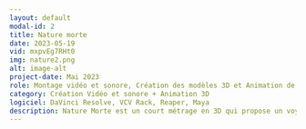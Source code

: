 ```yaml
---
layout: default
modal-id: 2
title: Nature morte
date: 2023-05-19
vid: mxpvEg7RHt0
img: nature2.png
alt: image-alt
project-date: Mai 2023
role: Montage vidéo et sonore, Création des modèles 3D et Animation de scènes 3D (0:00 à 0:17/0:35 à 0:47)
category: Création Vidéo et sonore + Animation 3D
logiciel: DaVinci Resolve, VCV Rack, Reaper, Maya
description: Nature Morte est un court métrage en 3D qui propose un voyage visuel à travers les extrêmes de la nature, illustrant la transition de la quiétude à la destruction.
---
```

